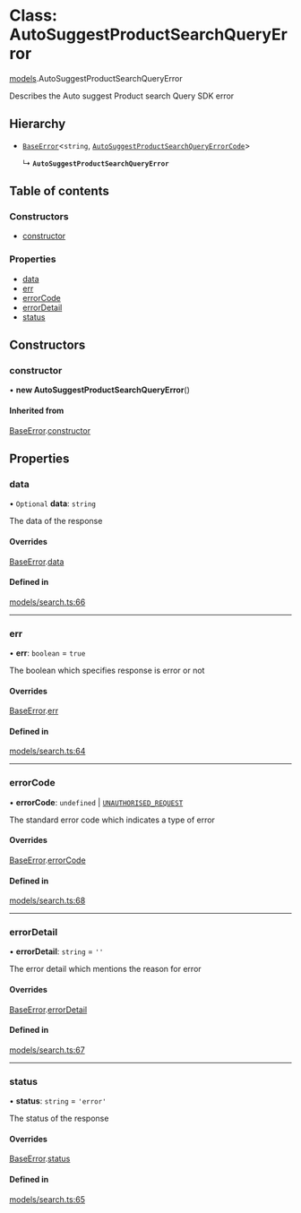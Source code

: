 # Class: AutoSuggestProductSearchQueryError

[models](../wiki/models).AutoSuggestProductSearchQueryError

Describes the Auto suggest Product search Query SDK error

## Hierarchy

- [`BaseError`](../wiki/models.BaseError)<`string`, [`AutoSuggestProductSearchQueryErrorCode`](../wiki/models.AutoSuggestProductSearchQueryErrorCode)\>

  ↳ **`AutoSuggestProductSearchQueryError`**

## Table of contents

### Constructors

- [constructor](../wiki/models.AutoSuggestProductSearchQueryError#constructor)

### Properties

- [data](../wiki/models.AutoSuggestProductSearchQueryError#data)
- [err](../wiki/models.AutoSuggestProductSearchQueryError#err)
- [errorCode](../wiki/models.AutoSuggestProductSearchQueryError#errorcode)
- [errorDetail](../wiki/models.AutoSuggestProductSearchQueryError#errordetail)
- [status](../wiki/models.AutoSuggestProductSearchQueryError#status)

## Constructors

### constructor

• **new AutoSuggestProductSearchQueryError**()

#### Inherited from

[BaseError](../wiki/models.BaseError).[constructor](../wiki/models.BaseError#constructor)

## Properties

### data

• `Optional` **data**: `string`

The data of the response

#### Overrides

[BaseError](../wiki/models.BaseError).[data](../wiki/models.BaseError#data)

#### Defined in

[models/search.ts:66](https://gitlab.com/baliganikhil/blackmirror-sdk/-/blob/349365c/src/models/search.ts#L66)

___

### err

• **err**: `boolean` = `true`

The boolean which specifies response is error or not

#### Overrides

[BaseError](../wiki/models.BaseError).[err](../wiki/models.BaseError#err)

#### Defined in

[models/search.ts:64](https://gitlab.com/baliganikhil/blackmirror-sdk/-/blob/349365c/src/models/search.ts#L64)

___

### errorCode

• **errorCode**: `undefined` \| [`UNAUTHORISED_REQUEST`](../wiki/models.AutoSuggestProductSearchQueryErrorCode#unauthorised_request)

The standard error code which indicates a type of error

#### Overrides

[BaseError](../wiki/models.BaseError).[errorCode](../wiki/models.BaseError#errorcode)

#### Defined in

[models/search.ts:68](https://gitlab.com/baliganikhil/blackmirror-sdk/-/blob/349365c/src/models/search.ts#L68)

___

### errorDetail

• **errorDetail**: `string` = `''`

The error detail which mentions the reason for error

#### Overrides

[BaseError](../wiki/models.BaseError).[errorDetail](../wiki/models.BaseError#errordetail)

#### Defined in

[models/search.ts:67](https://gitlab.com/baliganikhil/blackmirror-sdk/-/blob/349365c/src/models/search.ts#L67)

___

### status

• **status**: `string` = `'error'`

The status of the response

#### Overrides

[BaseError](../wiki/models.BaseError).[status](../wiki/models.BaseError#status)

#### Defined in

[models/search.ts:65](https://gitlab.com/baliganikhil/blackmirror-sdk/-/blob/349365c/src/models/search.ts#L65)
